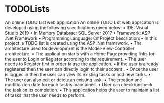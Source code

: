 # TODOLists
An online TODO List web application
An online TODO List web application is developed using the following specifications given below:
•	IDE: Visual Studio 2019
•	In Memory Database: SQL Server 2017
•	Framework: ASP .Net Framework
•	Programming Language: C#
Project Description:
•	In this project, a TODO list is created using the ASP .Net framework. 
•	The architecture used for development is the Model-View-Controller architecture. 
•	The application starts with a Home Page providing links for the user to Login or Register according to the requirement. 
•	The user needs to Register first in order to use the application. 
•	If the user is already registered then the user can directly login to their account .
•	Once the user is logged in then the user can view its existing tasks or add new tasks. 
•	The user can also edit or delete an existing task. 
•	The creation and modification date for each task is maintained.
•	User can check/uncheck the task on its completion.
•	This application helps the user to maintain a list of tasks that the user needs to perform.
